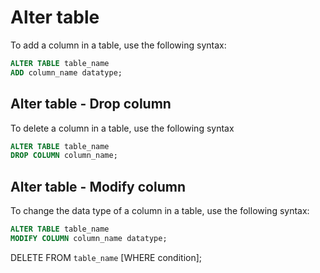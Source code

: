 
# Alter table
To add a column in a table, use the following syntax:
```sql
ALTER TABLE table_name
ADD column_name datatype;
```

## Alter table - Drop column
To delete a column in a table, use the following syntax
```sql
ALTER TABLE table_name
DROP COLUMN column_name;
```

## Alter table - Modify column
To change the data type of a column in a table, use the following syntax:
```sql
ALTER TABLE table_name
MODIFY COLUMN column_name datatype;
```

DELETE FROM `table_name` [WHERE condition];

